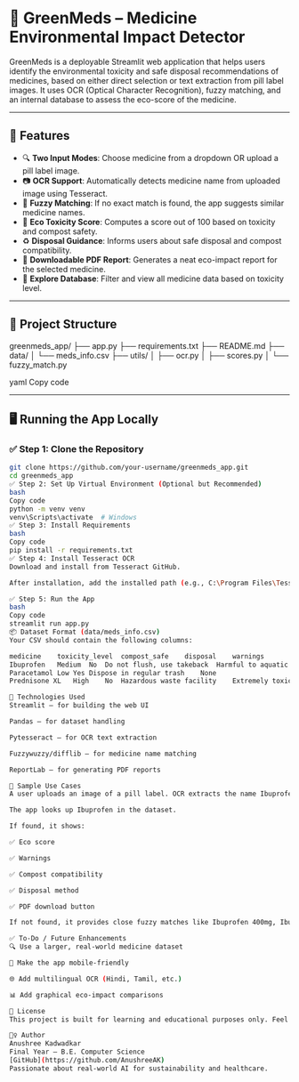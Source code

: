 # 🌿 GreenMeds – Medicine Environmental Impact Detector

GreenMeds is a deployable Streamlit web application that helps users identify the environmental toxicity and safe disposal recommendations of medicines, based on either direct selection or text extraction from pill label images. It uses OCR (Optical Character Recognition), fuzzy matching, and an internal database to assess the eco-score of the medicine.

---

## 🚀 Features

- 🔍 **Two Input Modes**: Choose medicine from a dropdown OR upload a pill label image.
- 📷 **OCR Support**: Automatically detects medicine name from uploaded image using Tesseract.
- 🤖 **Fuzzy Matching**: If no exact match is found, the app suggests similar medicine names.
- 🌱 **Eco Toxicity Score**: Computes a score out of 100 based on toxicity and compost safety.
- ♻️ **Disposal Guidance**: Informs users about safe disposal and compost compatibility.
- 📄 **Downloadable PDF Report**: Generates a neat eco-impact report for the selected medicine.
- 🧪 **Explore Database**: Filter and view all medicine data based on toxicity level.

---

## 📁 Project Structure

greenmeds_app/
├── app.py
├── requirements.txt
├── README.md
├── data/
│ └── meds_info.csv
├── utils/
│ ├── ocr.py
│ ├── scores.py
│ └── fuzzy_match.py

yaml
Copy code

---

## 🖥️ Running the App Locally

### ✅ Step 1: Clone the Repository

```bash
git clone https://github.com/your-username/greenmeds_app.git
cd greenmeds_app
✅ Step 2: Set Up Virtual Environment (Optional but Recommended)
bash
Copy code
python -m venv venv
venv\Scripts\activate  # Windows
✅ Step 3: Install Requirements
bash
Copy code
pip install -r requirements.txt
✅ Step 4: Install Tesseract OCR
Download and install from Tesseract GitHub.

After installation, add the installed path (e.g., C:\Program Files\Tesseract-OCR) to your System Environment Variables → PATH.

✅ Step 5: Run the App
bash
Copy code
streamlit run app.py
📦 Dataset Format (data/meds_info.csv)
Your CSV should contain the following columns:

medicine	toxicity_level	compost_safe	disposal	warnings
Ibuprofen	Medium	No	Do not flush, use takeback	Harmful to aquatic organisms
Paracetamol	Low	Yes	Dispose in regular trash	None
Prednisone XL	High	No	Hazardous waste facility	Extremely toxic, handle with care

🧠 Technologies Used
Streamlit – for building the web UI

Pandas – for dataset handling

Pytesseract – for OCR text extraction

Fuzzywuzzy/difflib – for medicine name matching

ReportLab – for generating PDF reports

🧪 Sample Use Cases
A user uploads an image of a pill label. OCR extracts the name Ibuprofen.

The app looks up Ibuprofen in the dataset.

If found, it shows:

✅ Eco score

✅ Warnings

✅ Compost compatibility

✅ Disposal method

✅ PDF download button

If not found, it provides close fuzzy matches like Ibuprofen 400mg, IbuProfen, etc.

✅ To-Do / Future Enhancements
🔍 Use a larger, real-world medicine dataset

📱 Make the app mobile-friendly

🌐 Add multilingual OCR (Hindi, Tamil, etc.)

📊 Add graphical eco-impact comparisons

📜 License
This project is built for learning and educational purposes only. Feel free to fork and improve.

🙋‍♀️ Author
Anushree Kadwadkar
Final Year – B.E. Computer Science
[GitHub](https://github.com/AnushreeAK)
Passionate about real-world AI for sustainability and healthcare.
